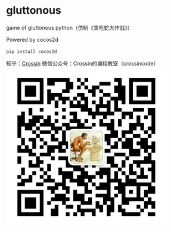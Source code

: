 # gluttonous
game of gluttonous python（仿制《贪吃蛇大作战》）

Powered by cocos2d

`pip install cocos2d`

知乎：[Crossin](https://www.zhihu.com/people/crossin)
微信公众号：Crossin的编程教室（crossincode）
![img](getqrcode.jpeg)
